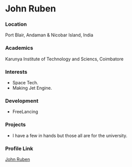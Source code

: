 # John Ruben

### Location

Port Blair, Andaman & Nicobar Island, India

### Academics

Karunya Institute of Technology and Sciencs, Coimbatore

### Interests

- Space Tech.
- Making Jet Engine.

### Development

- FreeLancing

### Projects

- I have a few in hands but those all are for the university.

### Profile Link

[John Ruben](https://github.com/JohnRuben717)
